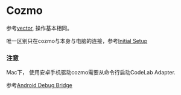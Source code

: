 # Cozmo
参考[vector](/extension_guide/vector/), 操作基本相同。

唯一区别只在cozmo与本身与电脑的连接，参考[Initial Setup](http://cozmosdk.anki.com/docs/initial.html)

### 注意
Mac下， 使用安卓手机驱动cozmo需要从命令行启动CodeLab Adapter.

参考[Android Debug Bridge](http://cozmosdk.anki.com/docs/adb.html#android-debug-bridge)